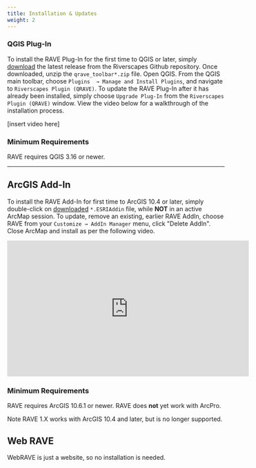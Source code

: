 ```yaml
---
title: Installation & Updates
weight: 2
---
```


### QGIS Plug-In

To install the RAVE Plug-In for the first time to QGIS  or later, simply [download](https://github.com/Riverscapes/QRAVEPlugin/releases) the latest release from the Riverscapes Github repository. Once downloaded, unzip the `qrave_toolbar*.zip` file. Open QGIS. From the QGIS main toolbar, choose `Plugins  → Manage and Install Plugins`, and navigate to `Riverscapes Plugin (QRAVE)`. To update the RAVE Plug-In after it has already been installed, simply choose `Upgrade Plug-In` from the `Riverscapes Plugin (QRAVE)` window. View the video below for a walkthrough of the installation process.

[insert video here]

### Minimum Requirements

RAVE requires QGIS 3.16 or newer.



-------------
## ArcGIS Add-In

To install the RAVE Add-In for first time to ArcGIS 10.4 or later, simply double-click on [downloaded](https://github.com/Riverscapes/RaveAddIn/releases/latest) `*.ESRIAddin` file, while **NOT** in an active ArcMap session. To update, remove an existing, earlier RAVE AddIn, choose RAVE from your `Customize → AddIn Manager` menu, click "Delete AddIn". Close ArcMap and install as per the following video.

<div class="responsive-embed">
<iframe width="560" height="315" src="https://www.youtube.com/embed/is_9c7eYGl0" frameborder="0" allow="accelerometer; autoplay; clipboard-write; encrypted-media; gyroscope; picture-in-picture" allowfullscreen></iframe>
</div>

### Minimum Requirements

RAVE requires ArcGIS 10.6.1 or newer. RAVE does **not** yet work with ArcPro.

Note RAVE 1.X works with ArcGIS 10.4 and later, but is no longer supported.

## Web RAVE

WebRAVE is just a website, so no installation is needed.

